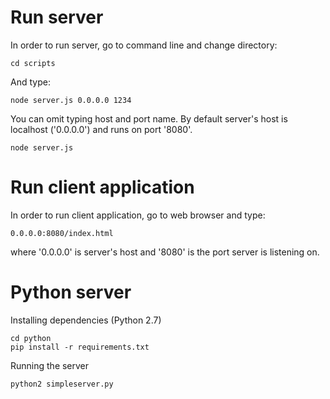 Run server
==========
In order to run server, go to command line and change directory:

```
cd scripts
```

And type:

```
node server.js 0.0.0.0 1234
```

You can omit typing host and port name. By default server's host is localhost ('0.0.0.0') and runs on port '8080'. 

```
node server.js
```

Run client application
======================
In order to run client application, go to web browser and type:

```
0.0.0.0:8080/index.html
```

where '0.0.0.0' is server's host and '8080' is the port server is listening on.

Python server
============
Installing dependencies (Python 2.7)
```
cd python
pip install -r requirements.txt
```

Running the server
```
python2 simpleserver.py
```